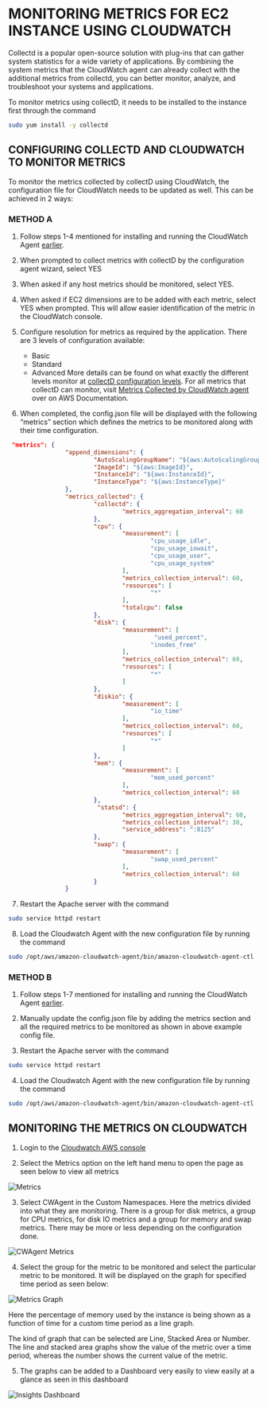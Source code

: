 # MONITORING METRICS FOR EC2 INSTANCE USING CLOUDWATCH

Collectd is a popular open-source solution with plug-ins that can gather system statistics for a wide variety of applications. By combining the system metrics that the CloudWatch agent can already collect with the additional metrics from collectd, you can better monitor, analyze, and troubleshoot your systems and applications.

To monitor metrics using collectD, it needs to be installed to the instance first through the command
```bash
sudo yum install -y collectd
```

## CONFIGURING COLLECTD AND CLOUDWATCH TO MONITOR METRICS

To monitor the metrics collected by collectD using CloudWatch, the configuration file for CloudWatch needs to be updated as well. This can be achieved in 2 ways:

### METHOD A
1. Follow steps 1-4 mentioned for installing and running the CloudWatch Agent [earlier](https://github.com/arinjay97/IIC-Internship/blob/master/Amazon%20Web%20Services/Store%20Yii2%20application%20logs%20in%20Cloudwatch%20for%20analysis%20and%20visualization.md).

2. When prompted to collect metrics with collectD by the configuration agent wizard, select YES

3. When asked if any host metrics should be monitored, select YES.

4. When asked if EC2 dimensions are to be added with each metric, select YES when prompted. This will allow easier identification of the metric in the CloudWatch console.

5. Configure resolution for metrics as required by the application. There are 3 levels of configuration available:
    - Basic
    - Standard
    - Advanced
More details can be found on what exactly the different levels monitor at [collectD configuration levels](https://docs.aws.amazon.com/AmazonCloudWatch/latest/monitoring/create-cloudwatch-agent-configuration-file-wizard.html). For all metrics that collectD can monitor, visit [Metrics Collected by CloudWatch agent](https://docs.aws.amazon.com/AmazonCloudWatch/latest/monitoring/metrics-collected-by-CloudWatch-agent.html) over on AWS Documentation.

6. When completed, the config.json file will be displayed with the following “metrics” section which defines the metrics to be monitored along with their time configuration.
```json
 "metrics": {
                "append_dimensions": {
                        "AutoScalingGroupName": "${aws:AutoScalingGroupName}",
                        "ImageId": "${aws:ImageId}",
                        "InstanceId": "${aws:InstanceId}",
                        "InstanceType": "${aws:InstanceType}"
                },
                "metrics_collected": {
                        "collectd": {
                                "metrics_aggregation_interval": 60
                        },
                        "cpu": {
                                "measurement": [
                                        "cpu_usage_idle",
                                        "cpu_usage_iowait",
                                        "cpu_usage_user",
                                        "cpu_usage_system"
                                ],
                                "metrics_collection_interval": 60,
                                "resources": [
                                        "*"
                                ],
                                "totalcpu": false
                        },
                        "disk": {
                                "measurement": [
										 "used_percent",
                                        "inodes_free"
                                ],
                                "metrics_collection_interval": 60,
                                "resources": [
                                        "*"
                                ]
                        },
                        "diskio": {
                                "measurement": [
                                        "io_time"
                                ],
                                "metrics_collection_interval": 60,
                                "resources": [
                                        "*"
                                ]
                        },
                        "mem": {
                                "measurement": [
                                        "mem_used_percent"
                                ],
                                "metrics_collection_interval": 60
                        },
						 "statsd": {
                                "metrics_aggregation_interval": 60,
                                "metrics_collection_interval": 30,
                                "service_address": ":8125"
                        },
                        "swap": {
                                "measurement": [
                                        "swap_used_percent"
                                ],
                                "metrics_collection_interval": 60
                        }
                }
```

7. Restart the Apache server with the command 
```bash
sudo service httpd restart
```

8. Load the Cloudwatch Agent with the new configuration file by running the command
```bash
sudo /opt/aws/amazon-cloudwatch-agent/bin/amazon-cloudwatch-agent-ctl -a fetch-config -m ec2 -c file:/opt/aws/amazon-cloudwatch-agent/bin/config.json -s
```


### METHOD B

1. Follow steps 1-7 mentioned for installing and running the CloudWatch Agent [earlier](https://github.com/arinjay97/IIC-Internship/blob/master/Amazon%20Web%20Services/Store%20Yii2%20application%20logs%20in%20Cloudwatch%20for%20analysis%20and%20visualization.md).

2. Manually update the config.json file by adding the metrics section and all the required metrics to be monitored as shown in above example config file.

3. Restart the Apache server with the command 
```bash
sudo service httpd restart
```

4. Load the Cloudwatch Agent with the new configuration file by running the command
```bash
sudo /opt/aws/amazon-cloudwatch-agent/bin/amazon-cloudwatch-agent-ctl -a fetch-config -m ec2 -c file:/opt/aws/amazon-cloudwatch-agent/bin/config.json -s
```


## MONITORING THE METRICS ON CLOUDWATCH

1. Login to the [Cloudwatch AWS console](https://ap-south-1.console.aws.amazon.com/cloudwatch/home?region=ap-south-1)

2. Select the Metrics option on the left hand menu to open the page as seen below to view all metrics

![Metrics](https://github.com/arinjay97/IIC-Internship/blob/master/screenshots/Metrics.png)

3. Select CWAgent in the Custom Namespaces. Here the metrics divided into what they are monitoring. There is a group for disk metrics, a group for CPU metrics, for disk IO metrics and a group for memory and swap metrics. There may be more or less depending on the configuration done.

![CWAgent Metrics](https://github.com/arinjay97/IIC-Internship/blob/master/screenshots/CWAgent%20Metrics.png)

4. Select the group for the metric to be monitored and select the particular metric to be monitored. It will be displayed on the graph for specified time period as seen below:

![Metrics Graph](https://github.com/arinjay97/IIC-Internship/blob/master/screenshots/Metrics%20Graph.png)

Here the percentage of memory used by the instance is being shown as a function of time for a custom time period as a line graph.

The kind of graph that can be selected are Line, Stacked Area or Number. The line and stacked area graphs show the value of the metric over a time period, whereas the number shows the current value of the metric.


5. The graphs can be added to a Dashboard very easily to view easily at a glance as seen in this dashboard

![Insights Dashboard](https://github.com/arinjay97/IIC-Internship/blob/master/screenshots/Insights%20Dashboard%20Metrics.png)
